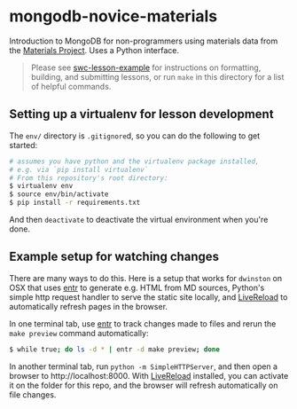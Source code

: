 # mongodb-novice-materials

Introduction to MongoDB for non-programmers using materials data from the [Materials Project](https://materialsproject.org). Uses a Python interface.

> Please see [swc-lesson-example](https://github.com/swcarpentry/lesson-example)
> for instructions on formatting, building, and submitting lessons,
> or run `make` in this directory for a list of helpful commands.

## Setting up a virtualenv for lesson development
The `env/` directory is `.gitignore`d, so you can do the following to get started:

```bash
# assumes you have python and the virtualenv package installed,
# e.g. via `pip install virtualenv`
# From this repository's root directory:
$ virtualenv env
$ source env/bin/activate
$ pip install -r requirements.txt
```

And then `deactivate` to deactivate the virtual environment when you're done.

## Example setup for watching changes

There are many ways to do this. Here is a setup that works for `dwinston` on
OSX that uses [entr](http://entrproject.org/) to generate e.g. HTML from MD
sources, Python's simple http request handler to serve the static site locally,
and [LiveReload](http://livereload.com/) to automatically refresh pages in the
browser.

In one terminal tab, use [entr](http://entrproject.org/) to track changes made
to files and rerun the `make preview` command automatically:

```bash
$ while true; do ls -d * | entr -d make preview; done
```

In another terminal tab, run `python -m SimpleHTTPServer`, and then open a
browser to http://localhost:8000. With [LiveReload](http://livereload.com/)
installed, you can activate it on the folder for this repo, and the browser
will refresh automatically on file changes.

